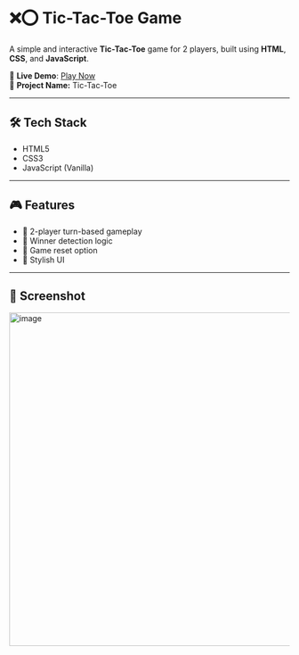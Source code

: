 # ❌⭕ Tic-Tac-Toe Game

A simple and interactive **Tic-Tac-Toe** game for 2 players, built using **HTML**, **CSS**, and **JavaScript**.

🔗 **Live Demo**: [Play Now](https://amirsuhail21.github.io/Tic-Tac-Toe/)  
📁 **Project Name:** Tic-Tac-Toe

---

## 🛠 Tech Stack

- HTML5
- CSS3
- JavaScript (Vanilla)

---

## 🎮 Features

- 🎲 2-player turn-based gameplay
- 🧠 Winner detection logic
- 🔁 Game reset option
- 🎨 Stylish UI

---

## 📸 Screenshot

<img width="1365" height="598" alt="image" src="https://github.com/user-attachments/assets/b839e0ab-295a-4ae5-b364-add90d679fcc" />

